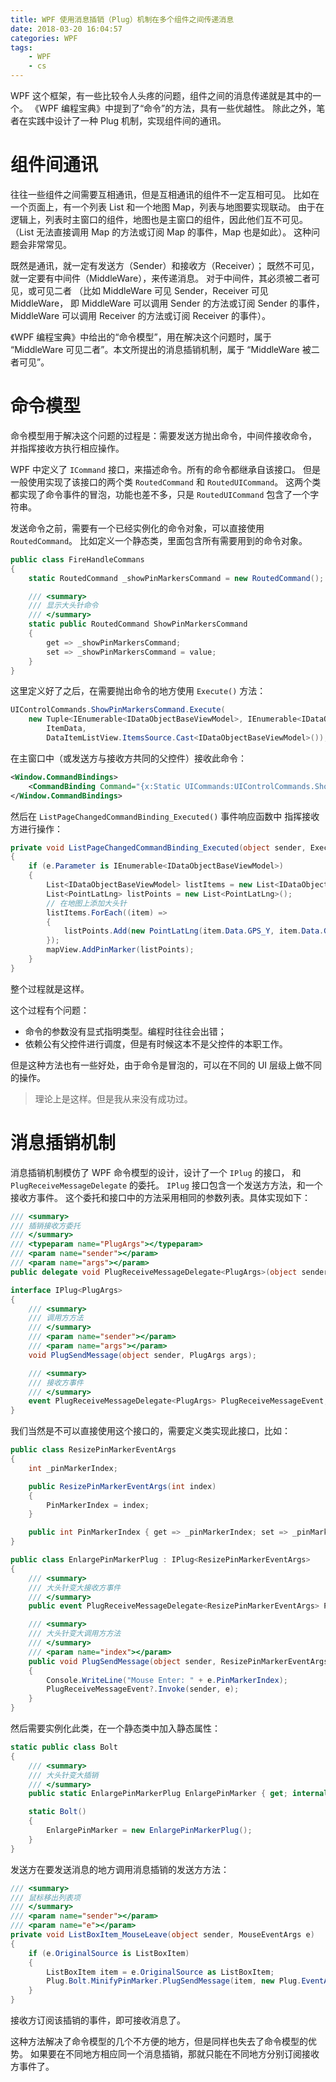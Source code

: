 ```yaml
---
title: WPF 使用消息插销（Plug）机制在多个组件之间传递消息
date: 2018-03-20 16:04:57
categories: WPF
tags:
    - WPF
    - cs
---
```

WPF 这个框架，有一些比较令人头疼的问题，组件之间的消息传递就是其中的一个。
《WPF 编程宝典》中提到了“命令”的方法，具有一些优越性。
除此之外，笔者在实践中设计了一种 Plug 机制，实现组件间的通讯。
<!-- more -->

# 组件间通讯

往往一些组件之间需要互相通讯，但是互相通讯的组件不一定互相可见。
比如在一个页面上，有一个列表 List 和一个地图 Map，列表与地图要实现联动。
由于在逻辑上，列表时主窗口的组件，地图也是主窗口的组件，因此他们互不可见。
（List 无法直接调用 Map 的方法或订阅 Map 的事件，Map 也是如此）。
这种问题会非常常见。

既然是通讯，就一定有发送方（Sender）和接收方（Receiver）；
既然不可见，就一定要有中间件（MiddleWare），来传递消息。
对于中间件，其必须被二者可见，或可见二者
（比如 MiddleWare 可见 Sender，Receiver 可见 MiddleWare，
即 MiddleWare 可以调用 Sender 的方法或订阅 Sender 的事件，
MiddleWare 可以调用 Receiver 的方法或订阅 Receiver 的事件）。

《WPF 编程宝典》中给出的“命令模型”，用在解决这个问题时，属于
“MiddleWare 可见二者”。本文所提出的消息插销机制，属于
“MiddleWare 被二者可见”。

# 命令模型

命令模型用于解决这个问题的过程是：需要发送方抛出命令，中间件接收命令，
并指挥接收方执行相应操作。

WPF 中定义了 `ICommand` 接口，来描述命令。所有的命令都继承自该接口。
但是一般使用实现了该接口的两个类 `RoutedCommand` 和 `RoutedUICommand`。
这两个类都实现了命令事件的冒泡，功能也差不多，只是 `RoutedUICommand`
包含了一个字符串。

发送命令之前，需要有一个已经实例化的命令对象，可以直接使用 `RoutedCommand`。
比如定义一个静态类，里面包含所有需要用到的命令对象。

``` cs
public class FireHandleCommans
{
    static RoutedCommand _showPinMarkersCommand = new RoutedCommand();

    /// <summary>
    /// 显示大头针命令
    /// </summary>
    static public RoutedCommand ShowPinMarkersCommand
    {
        get => _showPinMarkersCommand;
        set => _showPinMarkersCommand = value;
    }
}
```

这里定义好了之后，在需要抛出命令的地方使用 `Execute()` 方法：

``` cs
UIControlCommands.ShowPinMarkersCommand.Execute(
    new Tuple<IEnumerable<IDataObjectBaseViewModel>, IEnumerable<IDataObjectBaseViewModel>>(
        ItemData,
        DataItemListView.ItemsSource.Cast<IDataObjectBaseViewModel>()), Application.Current.MainWindow);
```

在主窗口中（或发送方与接收方共同的父控件）接收此命令：

``` xml
<Window.CommandBindings>
    <CommandBinding Command="{x:Static UICommands:UIControlCommands.ShowPinMarkersCommand}" Executed="ListPageChangedCommandBinding_Executed" />
</Window.CommandBindings>
```

然后在 `ListPageChangedCommandBinding_Executed()` 事件响应函数中
指挥接收方进行操作：

``` cs
private void ListPageChangedCommandBinding_Executed(object sender, ExecutedRoutedEventArgs e)
{
    if (e.Parameter is IEnumerable<IDataObjectBaseViewModel>)
    {
        List<IDataObjectBaseViewModel> listItems = new List<IDataObjectBaseViewModel>(e.Parameter as IEnumerable<IDataObjectBaseViewModel>);
        List<PointLatLng> listPoints = new List<PointLatLng>();
        // 在地图上添加大头针
        listItems.ForEach((item) =>
        {
            listPoints.Add(new PointLatLng(item.Data.GPS_Y, item.Data.GPS_X));
        });
        mapView.AddPinMarker(listPoints);
    }
}
```

整个过程就是这样。

这个过程有个问题：

- 命令的参数没有显式指明类型。编程时往往会出错；
- 依赖公有父控件进行调度，但是有时候这本不是父控件的本职工作。

但是这种方法也有一些好处，由于命令是冒泡的，可以在不同的 UI 层级上做不同的操作。

> 理论上是这样。但是我从来没有成功过。

# 消息插销机制

消息插销机制模仿了 WPF 命令模型的设计，设计了一个 `IPlug` 的接口，
和 `PlugReceiveMessageDelegate` 的委托。
`IPlug` 接口包含一个发送方方法，和一个接收方事件。
这个委托和接口中的方法采用相同的参数列表。具体实现如下：

``` cs
/// <summary>
/// 插销接收方委托
/// </summary>
/// <typeparam name="PlugArgs"></typeparam>
/// <param name="sender"></param>
/// <param name="args"></param>
public delegate void PlugReceiveMessageDelegate<PlugArgs>(object sender, PlugArgs args);

interface IPlug<PlugArgs>
{
    /// <summary>
    /// 调用方方法
    /// </summary>
    /// <param name="sender"></param>
    /// <param name="args"></param>
    void PlugSendMessage(object sender, PlugArgs args);

    /// <summary>
    /// 接收方事件
    /// </summary>
    event PlugReceiveMessageDelegate<PlugArgs> PlugReceiveMessageEvent;
}
```

我们当然是不可以直接使用这个接口的，需要定义类实现此接口，比如：

``` cs
public class ResizePinMarkerEventArgs
{
    int _pinMarkerIndex;

    public ResizePinMarkerEventArgs(int index)
    {
        PinMarkerIndex = index;
    }

    public int PinMarkerIndex { get => _pinMarkerIndex; set => _pinMarkerIndex = value; }
}

public class EnlargePinMarkerPlug : IPlug<ResizePinMarkerEventArgs>
{
    /// <summary>
    /// 大头针变大接收方事件
    /// </summary>
    public event PlugReceiveMessageDelegate<ResizePinMarkerEventArgs> PlugReceiveMessageEvent;

    /// <summary>
    /// 大头针变大调用方方法
    /// </summary>
    /// <param name="index"></param>
    public void PlugSendMessage(object sender, ResizePinMarkerEventArgs e)
    {
        Console.WriteLine("Mouse Enter: " + e.PinMarkerIndex);
        PlugReceiveMessageEvent?.Invoke(sender, e);
    }
}
```

然后需要实例化此类，在一个静态类中加入静态属性：

``` cs
static public class Bolt
{
    /// <summary>
    /// 大头针变大插销
    /// </summary>
    public static EnlargePinMarkerPlug EnlargePinMarker { get; internal set; }

    static Bolt()
    {
        EnlargePinMarker = new EnlargePinMarkerPlug();
    }
}
```

发送方在要发送消息的地方调用消息插销的发送方方法：

``` cs
/// <summary>
/// 鼠标移出列表项
/// </summary>
/// <param name="sender"></param>
/// <param name="e"></param>
private void ListBoxItem_MouseLeave(object sender, MouseEventArgs e)
{
    if (e.OriginalSource is ListBoxItem)
    {
        ListBoxItem item = e.OriginalSource as ListBoxItem;
        Plug.Bolt.MinifyPinMarker.PlugSendMessage(item, new Plug.EventArgs.ResizePinMarkerEventArgs((item.DataContext as IDataObjectBaseViewModel).Indicator));
    }
}
```

接收方订阅该插销的事件，即可接收消息了。

这种方法解决了命令模型的几个不方便的地方，但是同样也失去了命令模型的优势。
如果要在不同地方相应同一个消息插销，那就只能在不同地方分别订阅接收方事件了。